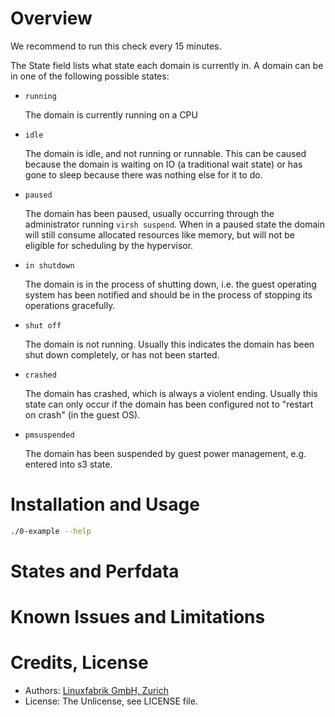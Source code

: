 # Overview

We recommend to run this check every 15 minutes.

The State field lists what state each domain is currently in. A domain
can be in one of the following possible states:


- ``running``

  The domain is currently running on a CPU

- ``idle``

  The domain is idle, and not running or runnable.  This can be caused
  because the domain is waiting on IO (a traditional wait state) or has
  gone to sleep because there was nothing else for it to do.

- ``paused``

  The domain has been paused, usually occurring through the administrator
  running ``virsh suspend``.  When in a paused state the domain will still
  consume allocated resources like memory, but will not be eligible for
  scheduling by the hypervisor.

- ``in shutdown``

  The domain is in the process of shutting down, i.e. the guest operating system
  has been notified and should be in the process of stopping its operations
  gracefully.

- ``shut off``

  The domain is not running.  Usually this indicates the domain has been
  shut down completely, or has not been started.

- ``crashed``

  The domain has crashed, which is always a violent ending.  Usually
  this state can only occur if the domain has been configured not to
  "restart on crash" (in the guest OS).

- ``pmsuspended``

  The domain has been suspended by guest power management, e.g. entered
  into s3 state.


# Installation and Usage

```bash
./0-example --help
```


# States and Perfdata


# Known Issues and Limitations


# Credits, License

* Authors: [Linuxfabrik GmbH, Zurich](https://www.linuxfabrik.ch)
* License: The Unlicense, see LICENSE file.
